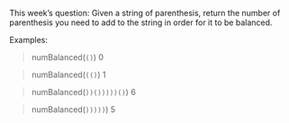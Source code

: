 This week’s question:
Given a string of parenthesis, return the number of parenthesis you need to add to the string in order for it to be balanced.

Examples:

> numBalanced(`()`)
> 0

> numBalanced(`(()`)
> 1

> numBalanced(`))()))))()`)
> 6

> numBalanced(`)))))`)
> 5
